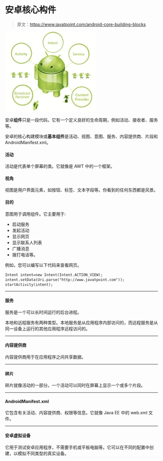 # 安卓核心构件

> 原文：<https://www.javatpoint.com/android-core-building-blocks>

![android components](img/956b712f9dc997d2288cf24b527ce523.png)

安卓**组件**只是一段代码，它有一个定义良好的生命周期，例如活动、接收者、服务等。

安卓的核心构建模块或**基本组件**是活动、视图、意图、服务、内容提供商、片段和 AndroidManifest.xml。

#### 活动

活动是代表单个屏幕的类。它就像是 AWT 中的一个框架。

#### 视角

视图是用户界面元素，如按钮、标签、文本字段等。你看到的任何东西都是风景。

#### 目的

意图用于调用组件。它主要用于:

*   启动服务
*   发起活动
*   显示网页
*   显示联系人列表
*   广播消息
*   拨打电话等。

例如，您可以编写以下代码来查看网页。

```
Intent intent=new Intent(Intent.ACTION_VIEW);
intent.setData(Uri.parse("http://www.javatpoint.com"));
startActivity(intent);

```

* * *

#### 服务

服务是一个可以长时间运行的后台进程。

本地和远程服务有两种类型。本地服务是从应用程序内部访问的，而远程服务是从同一设备上运行的其他应用程序远程访问的。

* * *

#### 内容提供商

内容提供商用于在应用程序之间共享数据。

* * *

#### 碎片

碎片就像活动的一部分。一个活动可以同时在屏幕上显示一个或多个片段。

* * *

#### AndroidManifest.xml

它包含有关活动、内容提供商、权限等信息。它就像 Java EE 中的 web.xml 文件。

* * *

#### 安卓虚拟设备

它用于测试安卓应用程序，不需要手机或平板电脑等。它可以在不同的配置中创建，以模拟不同类型的真实设备。